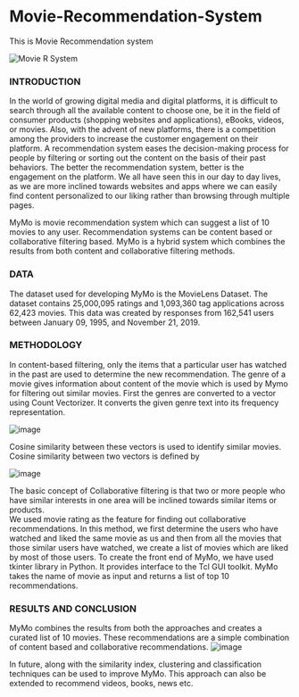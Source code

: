 # Movie-Recommendation-System
This is Movie Recommendation system

![Movie R System](https://github.com/SnehalWalake29/Movie-Recommendation-System/assets/154491359/c1518942-394f-4131-968a-87db68d74643)


### INTRODUCTION

In the world of growing digital media and digital platforms, it is difficult to search through all the available content to choose one, be it in the field of consumer products (shopping websites and applications), eBooks, videos, or movies. Also, with the advent of new platforms, there is a competition among the providers to increase the customer engagement on their platform.
A recommendation system eases the decision-making process for people by filtering or sorting out the content on the basis of their past behaviors. The better the recommendation system, better is the engagement on the platform. We all have seen this in our day to day lives, as we are more inclined towards websites and apps where we can easily find content personalized to our liking rather than browsing through multiple pages.

MyMo is movie recommendation system which can suggest a list of 10 movies to any user.
Recommendation systems can be content based or collaborative filtering based. MyMo is a hybrid system which combines the results from both content and collaborative filtering methods.

### DATA

The dataset used for developing MyMo is the MovieLens Dataset.
The dataset contains 25,000,095 ratings and 1,093,360 tag applications across 62,423 movies. This data was created by responses from 162,541 users between January 09, 1995, and November 21, 2019.

### METHODOLOGY

In content-based filtering, only the items that a particular user has watched in the past are used to determine the new recommendation. 
The genre of a movie gives information about content of the movie which is used by Mymo for filtering out similar movies.
First the genres are converted to a vector using Count Vectorizer. It converts the given genre text into its frequency representation.

![image](https://user-images.githubusercontent.com/95187849/210449506-1a43246d-83a3-4c64-b406-86a640286e98.png)

Cosine similarity between these vectors is used to identify similar movies. Cosine similarity between two vectors is defined by 

![image](https://user-images.githubusercontent.com/95187849/210449642-806df343-1910-4a9e-bf65-aa0fbde7a8bd.png)


The basic concept of Collaborative filtering is that two or more people who have similar interests in one area will be inclined towards similar items or products.  
We used movie rating as the feature for finding out collaborative recommendations. 
In this method, we first determine the users who have watched and liked the same movie as us and then from all the movies that those similar users have watched, we create a list of movies which are liked by most of those users. 
To create the front end of MyMo, we have used tkinter library in Python.
It provides interface to the Tcl GUI toolkit. MyMo takes the name of movie as input and returns a list of top 10 recommendations.



### RESULTS AND CONCLUSION
MyMo combines the results from both the approaches and creates a curated list of 10 movies. These  recommendations are a simple combination of content based and collaborative recommendations.
![image](https://user-images.githubusercontent.com/95187849/210449718-f8c0c3a3-eeb6-4c47-bcab-ec1c8eb05383.png)


In future, along with the similarity index, clustering and classification techniques can be used to improve MyMo.
This approach can also be extended to recommend videos, books, news etc.
